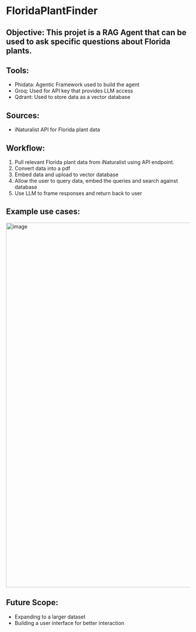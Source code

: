 # FloridaPlantFinder
## Objective: This projet is a RAG Agent that can be used to ask specific questions about Florida plants.

## Tools: 
- Phidata: Agentic Framework used to build the agent
- Groq: Used for API key that provides LLM access
- Qdrant: Used to store data as a vector database

## Sources: 
- iNaturalist API for Florida plant data

## Workflow:
1. Pull relevant Florida plant data from iNaturalist using API endpoint.
2. Convert data into a pdf
3. Embed data and upload to vector database
4. Allow the user to query data, embed the queries and search against database
5. Use LLM to frame responses and return back to user

## Example use cases:
<img width="1016" height="996" alt="image" src="https://github.com/user-attachments/assets/8a71bef6-a88c-4bfa-9dcb-a452ee578c7e" />

## Future Scope:
- Expanding to a larger dataset
- Building a user interface for better interaction
